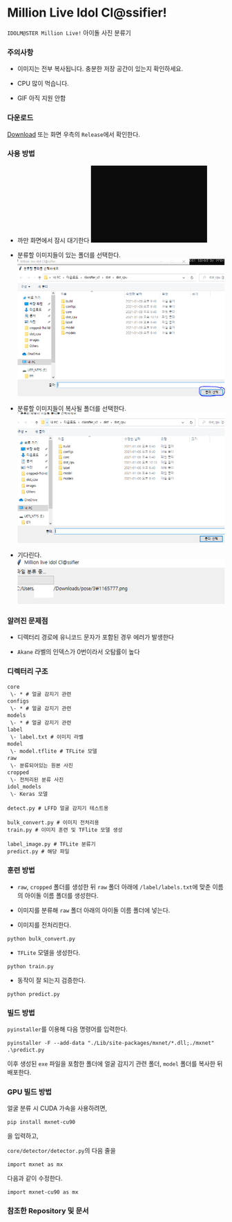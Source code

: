 # Million Live Idol Cl@ssifier!

`IDOLM@STER Million Live!` 아이돌 사진 분류기

### 주의사항

* 이미지는 전부 복사됩니다. 충분한 저장 공간이 있는지 확인하세요.

* CPU 많이 먹습니다.

* GIF 아직 지원 안함

### 다운로드

[Download](https://github.com/dehehe-mirai/idol_classifier/releases/download/1.0/dist_cpu.zip)
또는 화면 우측의 `Release`에서 확인한다.

### 사용 방법

* 까만 화면에서 잠시 대기한다
![까만 화면에서 잠시 대기한다](https://github.com/dehehe-mirai/idol_classifier/blob/main/images/0.PNG?raw=true)

* 분류할 이미지들이 있는 폴더를 선택한다.
![분류할 이미지들이 있는 폴더를 선택한다.](https://github.com/dehehe-mirai/idol_classifier/blob/main/images/1.PNG?raw=true)

* 분류할 이미지들이 복사될 폴더를 선택한다.
![분류할 이미지들이 복사될 폴더를 선택한다.](https://github.com/dehehe-mirai/idol_classifier/blob/main/images/2.PNG?raw=true)

* 기다린다.
![기다린.](https://github.com/dehehe-mirai/idol_classifier/blob/main/images/3.PNG?raw=true)

### 알려진 문제점

* 디렉터리 경로에 유니코드 문자가 포함된 경우 에러가 발생한다

* `Akane` 라벨의 인덱스가 0번이라서 오탐률이 높다

### 디렉터리 구조

```
core
 \- * # 얼굴 감지기 관련
configs
 \- * # 얼굴 감지기 관련
models
 \- * # 얼굴 감지기 관련
label
 \- label.txt # 이미지 라벨
model
 \- model.tflite # TFLite 모델
raw
 \- 분류되어있는 원본 사진
cropped
 \- 전처리된 분류 사진
idol_models
 \- Keras 모델

detect.py # LFFD 얼굴 감지기 테스트용

bulk_convert.py # 이미지 전처리용
train.py # 이미지 훈련 및 TFlite 모델 생성

label_image.py # TFLite 분류기
predict.py # 해당 파일
```

### 훈련 방법

* `raw`, `cropped` 폴더를 생성한 뒤 `raw` 폴더 아래에 `/label/labels.txt`에 맞춘 이름의 아이돌 이름 폴더를 생성한다.

* 이미지를 분류해 `raw` 폴더 아래의 아이돌 이름 폴더에 넣는다.

* 이미지를 전처리한다.
```
python bulk_convert.py
```
* `TFLite` 모델을 생성한다.

```
python train.py
```

* 동작이 잘 되는지 검증한다.

```
python predict.py
```

### 빌드 방법

`pyinstaller`를 이용해 다음 명령어를 입력한다.

```
pyinstaller -F --add-data "./Lib/site-packages/mxnet/*.dll;./mxnet" .\predict.py
```

이후 생성된 `exe` 파일을 포함한 폴더에 얼굴 감지기 관련 폴더, `model` 폴더를 복사한 뒤  배포한다.

### GPU 빌드 방법

얼굴 분류 시 CUDA 가속을 사용하려면, 

```
pip install mxnet-cu90
```
을 입력하고,

`core/detector/detector.py`의 다음 줄을
```
import mxnet as mx
```

다음과 같이 수정한다.

```
import mxnet-cu90 as mx
```

### 참조한 Repository 및 문서

[](https://www.tensorflow.org/tutorials/images/transfer_learning_with_hub?hl=ko)
[](https://github.com/freedomofkeima/transfer-learning-anime)
[](https://github.com/cheese-roll/light-anime-face-detector)
